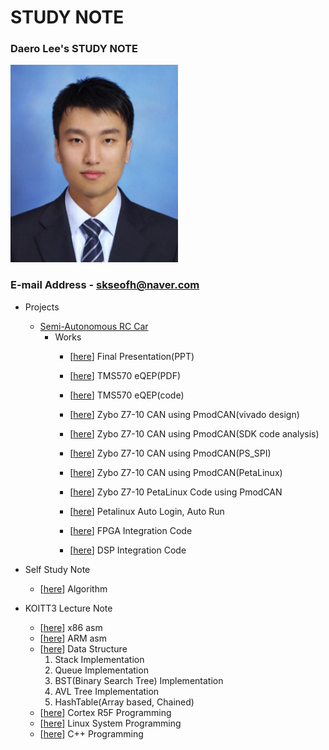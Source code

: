 # STUDY NOTE

### Daero Lee's STUDY NOTE

![daero](./me/LeeDaeRo.png)

### E-mail Address - skseofh@naver.com 
- Projects
  - [Semi-Autonomous RC Car](https://github.com/daeroro/StudyNote/tree/master/Projects/Semi-AutonomousRCCar)
    - Works
      - [[here](https://github.com/daeroro/StudyNote/blob/master/Projects/Semi-AutonomousRCCar/docs/f458_final.pptx)] Final Presentation(PPT)

      - [[here](https://github.com/daeroro/StudyNote/tree/master/Projects/Semi-AutonomousRCCar)] TMS570 eQEP(PDF)
      - [[here](https://github.com/daeroro/StudyNote/blob/master/Projects/Semi-AutonomousRCCar/MCU/eQEP_test/source/HL_sys_main.c)] TMS570 eQEP(code)

      - [[here](https://github.com/daeroro/StudyNote/blob/master/Projects/Semi-AutonomousRCCar/docs/fpga_PmodCAN(vivado).pdf)] Zybo Z7-10 CAN using PmodCAN(vivado design)
      - [[here](https://github.com/daeroro/StudyNote/blob/master/Projects/Semi-AutonomousRCCar/docs/fpga_PmodCAN(SDK).pdf)] Zybo Z7-10 CAN using PmodCAN(SDK code analysis)
      - [[here](https://github.com/daeroro/StudyNote/blob/master/Projects/Semi-AutonomousRCCar/docs/fpga_PmodCAN(PS_SPI).pdf)] Zybo Z7-10 CAN using PmodCAN(PS_SPI)
      - [[here](https://github.com/daeroro/StudyNote/blob/master/Projects/Semi-AutonomousRCCar/docs/fpga_PmodCAN(petalinux).pdf)] Zybo Z7-10 CAN using PmodCAN(PetaLinux)
      - [[here](https://github.com/daeroro/StudyNote/blob/master/Projects/Semi-AutonomousRCCar/FPGA/vivado_project/ps_spi/project-spec/meta-user/recipes-apps/ps-spi-app/files/ps-spi-app.c)] Zybo Z7-10 PetaLinux Code using PmodCAN
      - [[here](https://github.com/daeroro/StudyNote/blob/master/Projects/Semi-AutonomousRCCar/docs/petalinux_autosetting.pdf)] Petalinux Auto Login, Auto Run
      - [[here](https://github.com/daeroro/StudyNote/blob/master/Projects/Semi-AutonomousRCCar/FPGA/vivado_project/ps-spi-i2c/project-spec/meta-user/recipes-apps/ps-spi-i2c-app/files/ps-spi-i2c-app.c)] FPGA Integration Code

      - [[here](https://github.com/daeroro/StudyNote/blob/master/Projects/Semi-AutonomousRCCar/DSP/dsp_integration.cpp)] DSP Integration Code

- Self Study Note 
  - [[here](https://github.com/daeroro/StudyNote/tree/master/algorithm)] Algorithm

- KOITT3 Lecture Note
  - [[here](https://github.com/daeroro/StudyNote/tree/master/asm_x86_note)] x86 asm 
  - [[here](https://github.com/daeroro/StudyNote/tree/master/asm_ARM_note)] ARM asm 
  - [[here](https://github.com/daeroro/StudyNote/tree/master/data_structure_note)] Data Structure 
     1. Stack Implementation
     2. Queue Implementation
     3. BST(Binary Search Tree) Implementation
     4. AVL Tree Implementation
     5. HashTable(Array based, Chained)
  - [[here](https://github.com/daeroro/StudyNote/tree/master/cortex-r5f)] Cortex R5F Programming 
  - [[here](https://github.com/daeroro/StudyNote/tree/master/linux_lecture_note)] Linux System Programming 
  - [[here](https://github.com/daeroro/StudyNote/tree/master/c%2B%2B_note/cpp)] C++ Programming 

